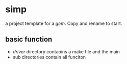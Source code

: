 # simp

a project template for a _gem_.
Copy and rename to start.

## basic function
- _driver_ directory contaoins a make file and the main
- sub directories contain all funciton


